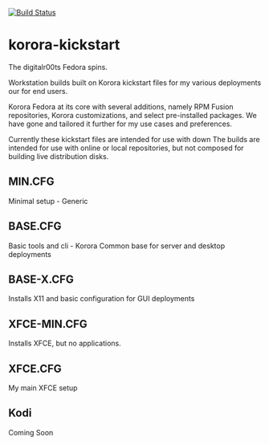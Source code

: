[![Build Status](https://travis-ci.org/digitalr00ts/korora-kickstart.svg?branch=master)](https://travis-ci.org/digitalr00ts/korora-kickstart)

# korora-kickstart
The digitalr00ts Fedora spins.

Workstation builds built on Korora kickstart files for my various deployments our for end users.

Korora Fedora at its core with several additions, namely RPM Fusion repositories, Korora customizations, and select pre-installed packages.
We have gone and tailored it further for my use cases and preferences.

Currently these kickstart files are intended for use with down
The builds are intended for use with online or local repositories,
but not composed for building live distribution disks.

## MIN.CFG
Minimal setup - Generic

## BASE.CFG
Basic tools and cli - Korora
Common base for server and desktop deployments

## BASE-X.CFG
Installs X11 and basic configuration for GUI deployments

## XFCE-MIN.CFG
Installs XFCE, but no applications.

## XFCE.CFG
My main XFCE setup

## Kodi
Coming Soon
